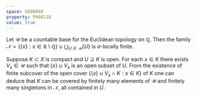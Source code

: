 ```yaml
---
space: S000060
property: P000118
value: true
---
```


Let $\mathscr U$ be a countable base for the Euclidean topology on $\mathbb Q$.
Then the family $\mathcal N=\{\{x\}:x\in\mathbb R\setminus\mathbb Q\}
\cup\bigcup_{U\in\mathscr U}\{U\}$ is $\sigma$-locally finite.

Suppose $K\subset X$ is compact and $U\supseteq K$ is open.
For each $x\in K$ there exists $V_x\in\mathscr U$
such that $\{x\}\cup V_x$ is an open subset of $U$.
From the existence of finite subcover of the open cover $\{\{x\}\cup V_x\cap K: x\in K\}$ of $K$ one can deduce
that $K$ can be covered by finitely many elements of $\mathscr U$  and finitely many singletons in $\mathcal N$, all contained in $U$.
